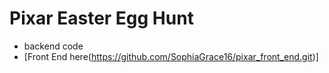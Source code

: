 # Pixar Easter Egg Hunt
* backend code
* [Front End here(https://github.com/SophiaGrace16/pixar_front_end.git)]